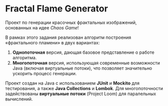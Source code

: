 # Fractal Flame Generator

Проект по генерации красочных фрактальных изображений, основанных на идее *Chaos Game*!  

В рамках этого задания реализован алгоритм построения «фрактального пламени» в двух вариантах:  
1. **Однопоточная** версия, дающая базовое представление о работе алгоритма.  
2. **Многопоточная** версия, использующая современные возможности Java (включая виртуальные потоки), что позволяет значительно ускорить процесс генерации.

Проект создан на Java с использованием **JUnit** и **Mockito** для тестирования, а также **Java Collections** и **Lombok**. Для многопоточности задействованы **виртуальные потоки** (Project Loom) для паралельных вычислений.
